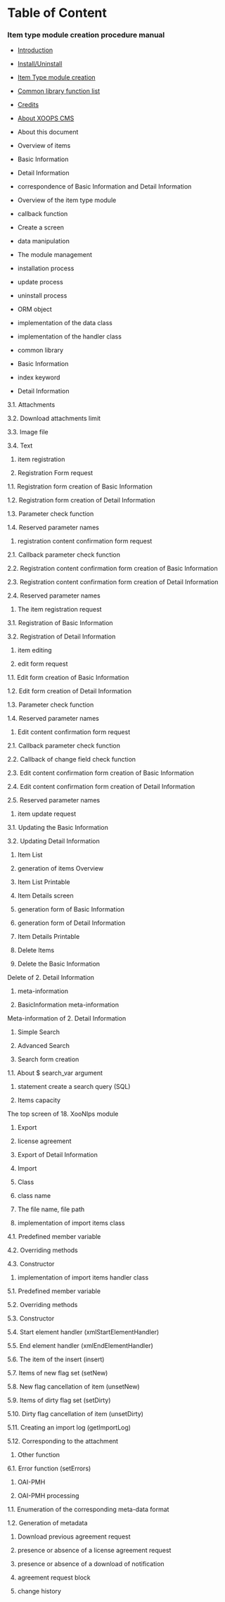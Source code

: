 # Table of Content

### Item type module creation procedure manual

* [Introduction](book/0introduction.md)
* [Install\/Uninstall](book/1install.md)
* [Item Type module creation](book/2administration.md)
* [Common library function list](book/4operations.md)
* [Credits](book/9credits.md)
* [About XOOPS CMS](book/10aboutxoops.md)

* About this document

* Overview of items

* Basic Information

* Detail Information

* correspondence of Basic Information and Detail Information

* Overview of the item type module

* callback function

* Create a screen

* data manipulation

* The module management

* installation process

* update process

* uninstall process

* ORM object

* implementation of the data class

* implementation of the handler class

* common library

* Basic Information

* index keyword

* Detail Information


3.1. Attachments

3.2. Download attachments limit

3.3. Image file

3.4. Text

1. item registration

2. Registration Form request


1.1. Registration form creation of Basic Information

1.2. Registration form creation of Detail Information

1.3. Parameter check function

1.4. Reserved parameter names

1. registration content confirmation form request

2.1. Callback parameter check function

2.2. Registration content confirmation form creation of Basic Information

2.3. Registration content confirmation form creation of Detail Information

2.4. Reserved parameter names

1. The item registration request

3.1. Registration of Basic Information

3.2. Registration of Detail Information

1. item editing

2. edit form request


1.1. Edit form creation of Basic Information

1.2. Edit form creation of Detail Information

1.3. Parameter check function

1.4. Reserved parameter names

1. Edit content confirmation form request

2.1. Callback parameter check function

2.2. Callback of change field check function

2.3. Edit content confirmation form creation of Basic Information

2.4. Edit content confirmation form creation of Detail Information

2.5. Reserved parameter names

1. item update request

3.1. Updating the Basic Information

3.2. Updating Detail Information

1. Item List

2. generation of items Overview

3. Item List Printable

4. Item Details screen

5. generation form of Basic Information

6. generation form of Detail Information

7. Item Details Printable

8. Delete Items

9. Delete the Basic Information


Delete of 2. Detail Information

1. meta-information

2. BasicInformation meta-information


Meta-information of 2. Detail Information

1. Simple Search

2. Advanced Search

3. Search form creation


1.1. About $ search\_var argument

1. statement create a search query \(SQL\)

2. Items capacity


The top screen of 18. XooNIps module

1. Export

2. license agreement

3. Export of Detail Information

4. Import

5. Class

6. class name

7. The file name, file path

8. implementation of import items class


4.1. Predefined member variable

4.2. Overriding methods

4.3. Constructor

1. implementation of import items handler class

5.1. Predefined member variable

5.2. Overriding methods

5.3. Constructor

5.4. Start element handler \(xmlStartElementHandler\)

5.5. End element handler \(xmlEndElementHandler\)

5.6. The item of the insert \(insert\)

5.7. Items of new flag set \(setNew\)

5.8. New flag cancellation of item \(unsetNew\)

5.9. Items of dirty flag set \(setDirty\)

5.10. Dirty flag cancellation of item \(unsetDirty\)

5.11. Creating an import log \(getImportLog\)

5.12. Corresponding to the attachment

1. Other function

6.1. Error function \(setErrors\)

1. OAI-PMH

2. OAI-PMH processing


1.1. Enumeration of the corresponding meta-data format

1.2. Generation of metadata

1. Download previous agreement request

2. presence or absence of a license agreement request

3. presence or absence of a download of notification

4. agreement request block

5. change history



